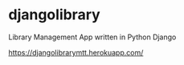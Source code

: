 # djangolibrary
Library Management App written in Python Django 

https://djangolibrarymtt.herokuapp.com/

